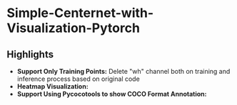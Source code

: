 # Simple-Centernet-with-Visualization-Pytorch


## Highlights

- **Support Only Training Points:** Delete "wh" channel both on training and inference process based on original code
- **Heatmap Visualization:** 
- **Support Using Pycocotools to show COCO Format Annotation:**
